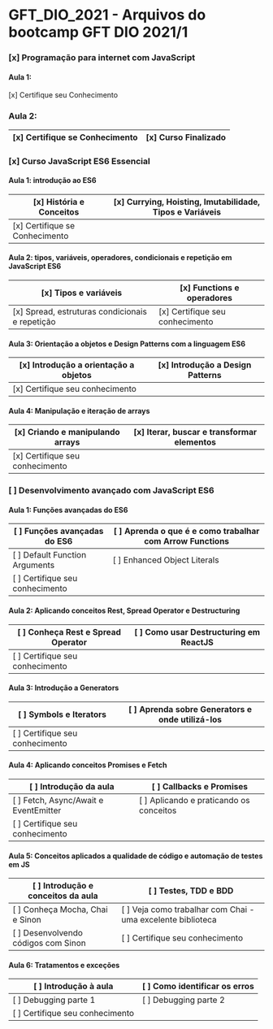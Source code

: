# GFT_DIO_2021 - Arquivos do bootcamp GFT DIO 2021/1
### [x] Programação para internet com JavaScript 
#### Aula 1: 
[x] Certifique seu Conhecimento
### Aula 2: 
| [x] Certifique se Conhecimento | [x] Curso Finalizado |
|-|-|

### [x] Curso JavaScript ES6 Essencial 
#### Aula 1: introdução ao ES6
|[x] História e Conceitos |[x] Currying, Hoisting, Imutabilidade, Tipos e Variáveis |
|-|-|
| [x] Certifique se Conhecimento |

#### Aula 2: tipos, variáveis, operadores, condicionais e repetição em JavaScript ES6
|[x] Tipos e variáveis |[x] Functions e operadores | 
|-|-|
| [x] Spread, estruturas condicionais e repetição | [x] Certifique seu conhecimento |

#### Aula 3: Orientação a objetos e Design Patterns com a linguagem ES6
| [x] Introdução a orientação a objetos | [x] Introdução a Design Patterns|
|-|-|
| [x] Certifique seu conhecimento |

#### Aula 4: Manipulação e iteração de arrays
| [x] Criando e manipulando arrays | [x] Iterar, buscar e transformar elementos |
|-|-|
| [x] Certifique seu conhecimento |


### [ ] Desenvolvimento avançado com JavaScript ES6
#### Aula 1: Funções avançadas do ES6
|  [ ] Funções avançadas do ES6 | [ ] Aprenda o que é e como trabalhar com Arrow Functions |
|-|-|
| [ ] Default Function Arguments | [ ] Enhanced Object Literals | 
| [ ] Certifique seu conhecimento |

#### Aula 2: Aplicando conceitos Rest, Spread Operator e Destructuring
| [ ] Conheça Rest e Spread Operator | [ ] Como usar Destructuring em ReactJS | 
|-|-|
| [ ] Certifique seu conhecimento |


#### Aula 3: Introdução a Generators
| [ ] Symbols e Iterators | [ ] Aprenda sobre Generators e onde utilizá-los |
|-|-|
| [ ] Certifique seu conhecimento |
#### Aula 4: Aplicando conceitos Promises e Fetch
| [ ] Introdução da aula | [ ] Callbacks e Promises |
|-|-|
| [ ] Fetch, Async/Await e EventEmitter | [ ] Aplicando e praticando os conceitos |
| [ ] Certifique seu conhecimento |

#### Aula 5: Conceitos aplicados a qualidade de código e automação de testes em JS
| [ ] Introdução e conceitos da aula | [ ] Testes, TDD e BDD |
|-|-|
| [ ] Conheça Mocha, Chai e Sinon | [ ] Veja como trabalhar com Chai - uma excelente biblioteca |
| [ ] Desenvolvendo códigos com Sinon | [ ] Certifique seu conhecimento |

#### Aula 6: Tratamentos e exceções
| [ ] Introdução à aula | [ ] Como identificar os erros |
|-|-|
| [ ] Debugging parte 1 | [ ] Debugging parte 2 | 
| [ ] Certifique seu conhecimento |
